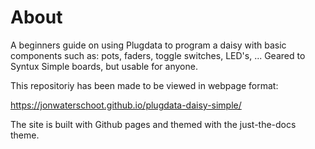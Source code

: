 # About

A beginners guide on using Plugdata to program a daisy with basic components such as: pots, faders, toggle switches, LED's, ... Geared to Syntux Simple boards, but usable for anyone.

This repositoriy has been made to be viewed in webpage format:

https://jonwaterschoot.github.io/plugdata-daisy-simple/

The site is built with Github pages and themed with the just-the-docs theme.
